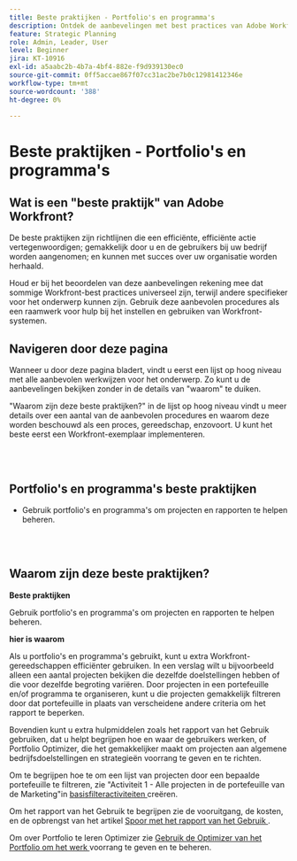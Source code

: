 ```yaml
---
title: Beste praktijken - Portfolio's en programma's
description: Ontdek de aanbevelingen met best practices van Adobe Workfront-experts over het instellen, beheren en gebruiken van portfolio's en programma's.
feature: Strategic Planning
role: Admin, Leader, User
level: Beginner
jira: KT-10916
exl-id: a5aabc2b-4b7a-4bf4-882e-f9d939130ec0
source-git-commit: 0ff5accae867f07cc31ac2be7b0c12981412346e
workflow-type: tm+mt
source-wordcount: '388'
ht-degree: 0%

---
```


# Beste praktijken - Portfolio&#39;s en programma&#39;s

## Wat is een &quot;beste praktijk&quot; van Adobe Workfront?

De beste praktijken zijn richtlijnen die een efficiënte, efficiënte actie vertegenwoordigen; gemakkelijk door u en de gebruikers bij uw bedrijf worden aangenomen; en kunnen met succes over uw organisatie worden herhaald.

Houd er bij het beoordelen van deze aanbevelingen rekening mee dat sommige Workfront-best practices universeel zijn, terwijl andere specifieker voor het onderwerp kunnen zijn. Gebruik deze aanbevolen procedures als een raamwerk voor hulp bij het instellen en gebruiken van Workfront-systemen.

## Navigeren door deze pagina

Wanneer u door deze pagina bladert, vindt u eerst een lijst op hoog niveau met alle aanbevolen werkwijzen voor het onderwerp. Zo kunt u de aanbevelingen bekijken zonder in de details van &quot;waarom&quot; te duiken.

&quot;Waarom zijn deze beste praktijken?&quot; in de lijst op hoog niveau vindt u meer details over een aantal van de aanbevolen procedures en waarom deze worden beschouwd als een proces, gereedschap, enzovoort. U kunt het beste eerst een Workfront-exemplaar implementeren.

</br>
</br>

## Portfolio&#39;s en programma&#39;s beste praktijken

* Gebruik portfolio&#39;s en programma&#39;s om projecten en rapporten te helpen beheren.

</br>
</br>

## Waarom zijn deze beste praktijken?

**Beste praktijken**

Gebruik portfolio&#39;s en programma&#39;s om projecten en rapporten te helpen beheren.

**hier is waarom**

Als u portfolio&#39;s en programma&#39;s gebruikt, kunt u extra Workfront-gereedschappen efficiënter gebruiken. In een verslag wilt u bijvoorbeeld alleen een aantal projecten bekijken die dezelfde doelstellingen hebben of die voor dezelfde begroting variëren. Door projecten in een portefeuille en/of programma te organiseren, kunt u die projecten gemakkelijk filtreren door dat portefeuille in plaats van verscheidene andere criteria om het rapport te beperken.

Bovendien kunt u extra hulpmiddelen zoals het rapport van het Gebruik gebruiken, dat u helpt begrijpen hoe en waar de gebruikers werken, of Portfolio Optimizer, die het gemakkelijker maakt om projecten aan algemene bedrijfsdoelstellingen en strategieën voorrang te geven en te richten.

Om te begrijpen hoe te om een lijst van projecten door een bepaalde portefeuille te filtreren, zie &quot;Activiteit 1 - Alle projecten in de portefeuille van de Marketing&quot;in [ basisfilteractiviteiten ](https://experienceleague.adobe.com/docs/workfront-learn/tutorials-workfront/reporting/basic-reporting/create-a-basic-filter-activity.html) creëren.

Om het rapport van het Gebruik te begrijpen zie de vooruitgang, de kosten, en de opbrengst van het artikel [ Spoor met het rapport van het Gebruik ](https://experienceleague.adobe.com/docs/workfront/using/manage-resources/resource-utilization/view-utilization-information.html?lang=en#track-progress-cost-and-revenue-with-the-utilization-report).

Om over Portfolio te leren Optimizer zie [ Gebruik de Optimizer van het Portfolio om het werk ](https://experienceleague.adobe.com/docs/workfront-learn/tutorials-workfront/manage-work/portfolios/prioritize-and-manage-work-with-portfolios.html) voorrang te geven en te beheren.
